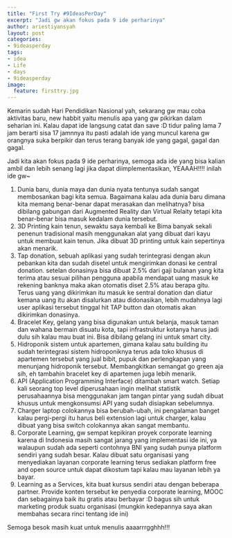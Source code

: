 ```yaml
---
title: "First Try #9IdeasPerDay"
excerpt: "Jadi gw akan fokus pada 9 ide perharinya"
author: ariestiyansyah
layout: post
categories:
- 9ideasperday
tags:
- idea
- Life
- days
- 9ideasperday
image:
  feature: firsttry.jpg
---
```


Kemarin sudah Hari Pendidikan Nasional yah, sekarang gw mau coba aktivitas baru, new habbit yaitu menulis apa yang gw pikirkan dalam seharian ini. Kalau dapat ide langsung catat dan save :D tidur paling lama 7 jam berarti sisa 17 jamnnya itu pasti adalah ide yang muncul karena gw orangnya suka berpikir dan terus terang banyak ide yang gagal, gagal dan gagal.

Jadi kita akan fokus pada 9 ide perharinya, semoga ada ide yang bisa kalian ambil dan lebih senang lagi jika dapat diimplementasikan, YEAAAH!!!! inilah ide gw~

1. Dunia baru, dunia maya dan dunia nyata tentunya sudah sangat membosankan bagi kita semua. Bagaimana kalau ada dunia baru dimana kita memang benar-benar dapat merasakan dan melihatnya? bisa dibilang gabungan dari Augmented Reality dan Virtual Relaity tetapi kita benar-benar bisa masuk kedalam dunia tersebut.
2. 3D Printing kain tenun, sewaktu saya kembali ke Bima banyak sekali penenun tradisional masih menggunakan alat yang dibuat dari kayu untuk membuat kain tenun. Jika dibuat 3D printing untuk kain sepertinya akan menarik.
3. Tap donation, sebuah aplikasi yang sudah terintegrasi dengan akun pebankan kita dan sudah disetel untuk mengirimkan donasi ke central donation. setelan donasinya bisa dibuat 2.5% dari gaji bulanan yang kita terima atau sesuai pilihan pengguna apabila mendapat uang masuk ke rekening banknya maka akan otomatis diset 2.5% atau berapa gitu. Terus uang yang dikirimkan itu masuk ke sentral donation dan diatur kemana uang itu akan disalurkan atau didonasikan, lebih mudahnya lagi user aplikasi tersebut tinggal hit TAP button dan otomatis akan dikirimkan donasinya.
4. Bracelet Key, gelang yang bisa digunakan untuk belanja, masuk taman dan wahana bermain disuatu kota, tapi infrastruktur kotanya harus jadi dulu sih kalau mau buat ini. Bisa dibilang gelang ini untuk smart city.
5. Hidroponik sistem untuk apartemen, gimana kalau satu building itu sudah terintegrasi sistem hidroponiknya terus ada toko khusus di apartemen tersebut yang jual bibit, pupuk dan perlengkapan yang menunjang hidroponik tersebut. Membangkitkan semangat go green aja sih, eh tambahin bracelet key di apartemen juga lebih menarik.
6. API (Application Programming Interface) ditambah smart watch. Setiap kali seorang top level diperusahaan ingin melihat statistik perusahaannya bisa menggunakan jam tangan pintar yang sudah dibuat khusus untuk mengkonsumsi API yang sudah disiapkan sebelumnya.
7. Charger laptop colokannya bisa berubah-ubah, ini pengalaman banget kalau pergi-pergi itu harus beli extension lagi untuk charger, kalau dibuat yang bisa switch colokannya akan sangat membantu.
8. Corporate Learning, gw sempat kepikiran proyek corporate learning karena di Indonesia masih sangat jarang yang implementasi ide ini, ya walaupun sudah ada seperti contohnya BNI yang sudah punya platform sendiri yang sudah besar. Kalau dibuat satu organisasi yang menyediakan layanan corporate learning terus sediakan platform free and open source untuk dapat dikostum tapi kalau mau layanan lebih ya bayar.
9. Learning as a Services, kita buat kursus sendiri atau dengan beberapa partner. Provide konten tersebut ke penyedia corporate learning, MOOC dan sebagainya baik itu gratis atau berbayar :D bagus sih untuk marketing produk suatu organisasi (mungkin kedepannya saya akan membahas secara rinci tentang ide ini)


Semoga besok masih kuat untuk menulis aaaarrrgghhh!!!